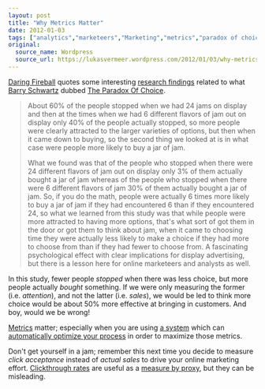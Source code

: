 ```yaml
---
layout: post
title: "Why Metrics Matter"
date: 2012-01-03
tags: ["analytics","marketeers","Marketing","metrics","paradox of choice","Psychology","RTD","Statistics"]
original:
  source_name: Wordpress
  source_url: https://lukasvermeer.wordpress.com/2012/01/03/why-metrics-matter/
---
```


[Daring Fireball](http://daringfireball.net/linked/2011/12/14/too-many-choices) quotes some interesting [research findings](http://bigthink.com/ideas/19529) related to what [Barry Schwartz](http://www.swarthmore.edu/SocSci/bschwar1/) dubbed [The Paradox Of Choice](http://www.amazon.co.uk/Paradox-Choice-Why-More-Less/dp/0060005696).
> About 60% of the people stopped when we had 24 jams on display and then at the times when we had 6 different flavors of jam out on display only 40% of the people actually stopped, so more people were clearly attracted to the larger varieties of options, but then when it came down to buying, so the second thing we looked at is in what case were people more likely to buy a jar of jam.> 
> 
> What we found was that of the people who stopped when there were 24 different flavors of jam out on display only 3% of them actually bought a jar of jam whereas of the people who stopped when there were 6 different flavors of jam 30% of them actually bought a jar of jam.  So, if you do the math, people were actually 6 times more likely to buy a jar of jam if they had encountered 6 than if they encountered 24, so what we learned from this study was that while people were more attracted to having more options, that's what sort of got them in the door or got them to think about jam, when it came to choosing time they were actually less likely to make a choice if they had more to choose from than if they had fewer to choose from.
A fascinating psychological effect with clear implications for display advertising, but there is a lesson here for online marketeers and analysts as well.

In this study, fewer people _stopped_ when there was less choice, but more people actually _bought_ something. If we were only measuring the former (i.e. _attention_), and not the latter (i.e. _sales_), we would be led to think more choice would be about 50% more effective at bringing in customers. And boy, would we be wrong!

[Metrics](http://www.kaushik.net/avinash/best-web-metrics-kpis-small-medium-large-business/) matter; especially when you are using [a system](http://www.oracle.com/technetwork/middleware/real-time-decisions/overview/index.html) which can [automatically optimize your process](http://lukasvermeer.wordpress.com/2011/04/16/putting-the-business-back-in-business-intelligence/) in order to maximize those metrics.

Don't get yourself in a jam; remember this next time you decide to measure _click acceptance_ instead of _actual sales_ to drive your online marketing effort. [Clickthrough rates](http://en.wikipedia.org/wiki/Clickthrough_rate) are useful as a [measure by proxy](http://en.wikipedia.org/wiki/Proxy_(statistics)), but they can be misleading.